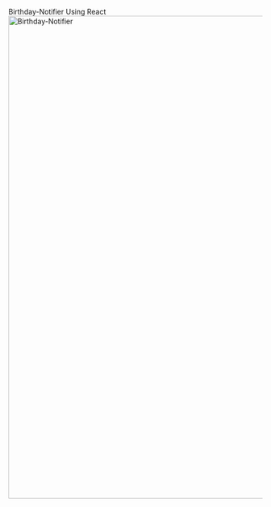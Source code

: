 Birthday-Notifier Using React
<img width="955" alt="Birthday-Notifier" src="https://user-images.githubusercontent.com/58626055/129231520-b0ba06be-366a-41bf-bb92-f0cde61521b6.png">

